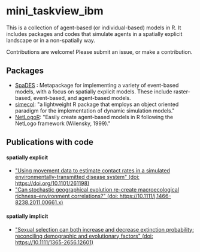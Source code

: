 # mini_taskview_ibm

This is a collection of agent-based (or individual-based) models in R. It includes packages and codes that simulate agents in a spatially explicit landscape or in a non-spatially way. 

Contributions are welcome! Please submit an issue, or make a contribution. 

## Packages
- [SpaDES](https://github.com/PredictiveEcology/SpaDES) : Metapackage for implementing a variety of event-based models, with a focus on spatially explicit models. These include raster-based, event-based, and agent-based models.
- [simecol](http://simecol.r-forge.r-project.org/): "a lightweight R package that employs an object oriented paradigm for the implementation of dynamic simulation models."
- [NetLogoR](https://github.com/PredictiveEcology/NetLogoR): "Easily create agent-based models in R following the NetLogo framework (Wilensky, 1999)."

## Publications with code

#### spatially explicit
- ["Using movement data to estimate contact rates in a simulated environmentally-transmitted disease system" (doi: https://doi.org/10.1101/261198)](https://github.com/doughertyeric/Anthrax_Sim) 
- ["Can stochastic geographical evolution re-create macroecological richness–environment correlations?" (doi: https://10.1111/j.1466-8238.2011.00661.x)](http://binarystore.wiley.com/store/10.1111/j.1466-8238.2011.00661.x/asset/supinfo/GEB_661_sm_AppendixS2.R?v=1&s=dba917a7068184d35d109b6af1b238a5aa45115d)

#### spatially implicit
- ["Sexual selection can both increase and decrease extinction probability: reconciling demographic and evolutionary factors" (doi: https://10.1111/1365-2656.12601)](http://onlinelibrary.wiley.com/doi/10.1111/1365-2656.12601/abstract)

